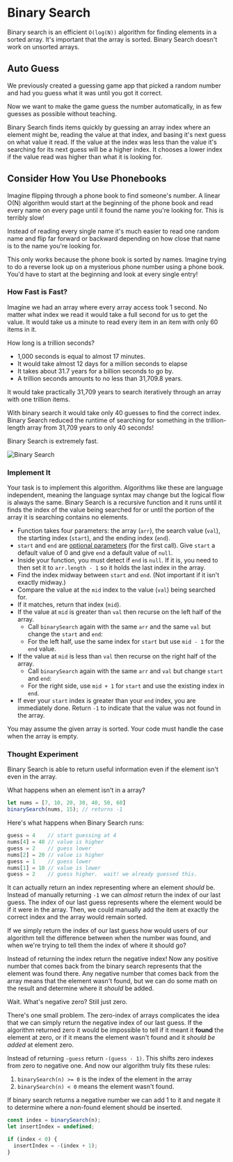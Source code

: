# Binary Search

Binary search is an efficient `O(log(N))` algorithm for finding elements in a sorted array. It's important that the array is sorted. Binary Search doesn't work on unsorted arrays.

## Auto Guess

We previously created a guessing game app that picked a random number and had you guess what it was until you got it correct.

Now we want to make the game guess the number automatically, in as few guesses as possible without teaching.

Binary Search finds items quickly by guessing an array index where an element might be, reading the value at that index, and basing it's next guess on what value it read. If the value at the index was less than the value it's searching for its next guess will be a higher index. It chooses a lower index if the value read was higher than what it is looking for.

## Consider How You Use Phonebooks

Imagine flipping through a phone book to find someone's number. A linear O\(N\) algorithm would start at the beginning of the phone book and read every name on every page until it found the name you're looking for. This is terribly slow!

Instead of reading every single name it's much easier to read one random name and flip far forward or backward depending on how close that name is to the name you're looking for.

This only works because the phone book is sorted by names. Imagine trying to do a reverse look up on a mysterious phone number using a phone book. You'd have to start at the beginning and look at every single entry!

### How Fast is Fast?

Imagine we had an array where every array access took 1 second. No matter what index we read it would take a full second for us to get the value. It would take us a minute to read every item in an item with only 60 items in it.

How long is a trillion seconds?

* 1,000 seconds is equal to almost 17 minutes.
* It would take almost 12 days for a million seconds to elapse
* It takes about 31.7 years for a billion seconds to go by.
* A trillion seconds amounts to no less than 31,709.8 years.

It would take practically 31,709 years to search iteratively through an array with one trillion items.

With binary search it would take only 40 guesses to find the correct index. Binary Search reduced the runtime of searching for something in the trillion-length array from 31,709 years to only 40 seconds!

Binary Search is extremely fast.

![Binary Search](https://github.com/WDI-SEA/notes/raw/master/.gitbook/assets/binary-search.png)

### Implement It

Your task is to implement this algorithm. Algorithms like these are language independent, meaning the language syntax may change but the logical flow is always the same. Binary Search is a recursive function and it runs until it finds the index of the value being searched for or until the portion of the array it is searching contains no elements.

* Function takes four parameters: the array \(`arr`\), the search value \(`val`\), the starting index \(`start`\), and the ending index \(`end`\).
* `start` and `end` are [optional parameters](https://developer.mozilla.org/en-US/docs/Web/JavaScript/Reference/Functions/Default_parameters) \(for the first call\). Give `start` a default value of 0 and give `end` a default value of `null`.
* Inside your function, you must detect if `end` is `null`. If it is, you need to then set it to `arr.length - 1` so it holds the last index in the array.
* Find the index midway between `start` and `end`. \(Not important if it isn't exactly midway.\)
* Compare the value at the `mid` index to the value \(`val`\) being searched for.
* If it matches, return that index \(`mid`\).
* If the value at `mid` is greater than `val` then recurse on the left half of the array.
  * Call `binarySearch` again with the same `arr` and the same `val` but change the `start` and `end`:
  * For the left half, use the same index for `start` but use `mid - 1` for the `end` value.
* If the value at `mid` is less than `val` then recurse on the right half of the array.
  * Call `binarySearch` again with the same `arr` and `val` but change `start` and  `end`:
  * For the right side, use `mid + 1` for `start` and use the existing index in `end`.
* If ever your `start` index is greater than your `end` index, you are immediately done. Return `-1` to indicate that the value was not found in the array.

You may assume the given array is sorted. Your code must handle the case when the array is empty.

### Thought Experiment

Binary Search is able to return useful information even if the element isn't even in the array.

What happens when an element isn't in a array?

```javascript
let nums = [7, 10, 20, 30, 40, 50, 60]
binarySearch(nums, 15); // returns -1
```

Here's what happens when Binary Search runs:

```javascript
guess = 4    // start guessing at 4
nums[4] = 40 // value is higher
guess = 2    // guess lower
nums[2] = 20 // value is higher
guess = 1    // guess lower
nums[1] = 10 // value is lower
guess = 2    // guess higher.  wait! we already guessed this.
```

It can actually return an index representing where an element _should_ be. Instead of manually returning `-1` we can _almost_ return the index of our last guess. The index of our last guess represents where the element would be if it were in the array. Then, we could manually add the item at exactly the correct index and the array would remain sorted.

If we simply return the index of our last guess how would users of our algorithm tell the difference between when the number was found, and when we're trying to tell them the index of where it should go?

Instead of returning the index return the negative index! Now any positive number that comes back from the binary search represents that the element was found there. Any negative number that comes back from the array means that the element wasn't found, but we can do some math on the result and determine where it _should_ be added.

Wait. What's negative zero? Still just zero.

There's one small problem. The zero-index of arrays complicates the idea that we can simply return the negative index of our last guess. If the algorithm returned zero it would be impossible to tell if it meant it **found** the element at zero, or if it means the element wasn't found and it _should be added_ at element zero.

Instead of returning `-guess` return `-(guess - 1)`. This shifts zero indexes from zero to negative one. And now our algorithm truly fits these rules:

1. `binarySearch(n) >= 0` is the index of the element in the array
2. `binarySearch(n) < 0` means the element wasn't found.

If binary search returns a negative number we can add 1 to it and negate it to determine where a non-found element should be inserted.

```javascript
const index = binarySearch(n);
let insertIndex = undefined;

if (index < 0) {
  insertIndex = -(index + 1);
}
```
